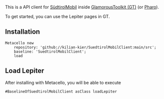 
This is a API client for [SüdtirolMobil](www.suedtirolmobil.info) inside [GlamorousToolkit (GT)](https://gtoolkit.com/) (or [Pharo](https://pharo.org/)).

To get started, you can use the Lepiter pages in GT.
## Installation

```st
Metacello new
	repository: 'github://kilian-kier/SuedtirolMobilClient:main/src';
	baseline: 'SuedtirolMobilClient';
	load
```

## Load Lepiter

After installing with Metacello, you will be able to execute

```st
#BaselineOfSuedtirolMobilClient asClass loadLepiter
```
